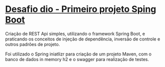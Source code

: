 # <u>Desafio dio - Primeiro projeto Sping Boot</u>



Criação de REST Api simples, utilizando o framework Spring Boot, e praticando os conceitos de injeção de dependência, inversão de controle e outros padrões de projeto.

Foi utilizado o Spring iniatlizr para criação de um projeto Maven, com o banco de dados in memory h2 e o swagger para realização de testes.







